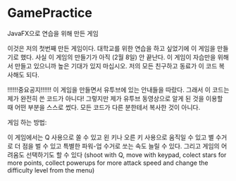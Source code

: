 # GamePractice
JavaFX으로 연습을 위해 만든 게임

이것은 저의 첫번째 만든 게임이다. 대학교를 위한 연습을 하고 싶었기에 이 게임을 만들기로 했다. 사실 이 게임의 만들기가 아직 (2월 8일) 안 끝난다. 이 게임이 자습만을 위해서 만들고 있으니까 높은 
기대가 있지 마십시오. 저의 모든 친구하고 동료가 이 코드 복사해도 되다. 

!!!!!!중요공지!!!!!!
이 게임을 만들면서 유투브에 있는 안내들을 따랐다. 그래서 이 코드는 제가 완전히 쓴 코드가 아니다! 그렇지만 제가 유투브 동영상으로 알게 된 것을 이용할 때 어떤 부분을 스스로 썼다. 모든 코드가 다른 분한테서 복사한 것이 아니다.

게임 하는 방법:

이 게임에서는 Q 사용으로 쏠 수 있고 왼 키나 오른 키 사용으로 움직일 수 있고 별 수거로 더 점을 벌 수 있고 특별한 파워-업 수거로 쏘는 속도 늘릴 수 있다. 그리고 게임의 어려움도 선택하기도 할 수 있다 (shoot with Q, move with keypad, colect stars for more points, collect powerups for more attack speed and change the difficulty level from the menu)

